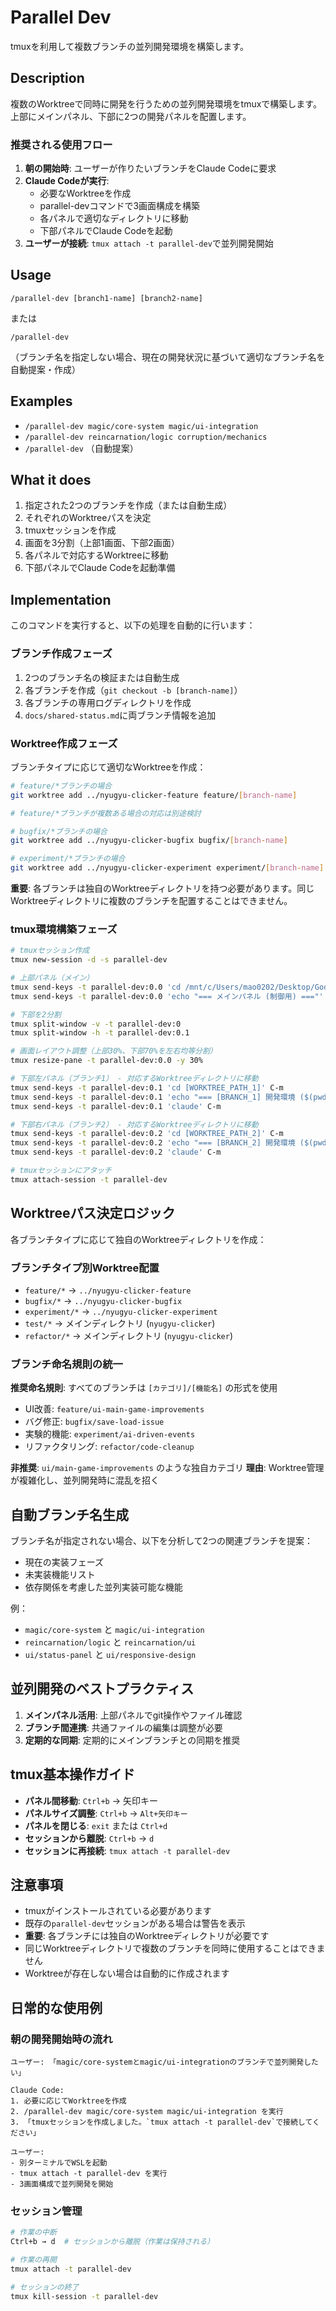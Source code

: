 # Parallel Dev

tmuxを利用して複数ブランチの並列開発環境を構築します。

## Description
複数のWorktreeで同時に開発を行うための並列開発環境をtmuxで構築します。上部にメインパネル、下部に2つの開発パネルを配置します。

### 推奨される使用フロー
1. **朝の開始時**: ユーザーが作りたいブランチをClaude Codeに要求
2. **Claude Codeが実行**: 
   - 必要なWorktreeを作成
   - parallel-devコマンドで3画面構成を構築
   - 各パネルで適切なディレクトリに移動
   - 下部パネルでClaude Codeを起動
3. **ユーザーが接続**: `tmux attach -t parallel-dev`で並列開発開始

## Usage
```
/parallel-dev [branch1-name] [branch2-name]
```

または

```
/parallel-dev
```
（ブランチ名を指定しない場合、現在の開発状況に基づいて適切なブランチ名を自動提案・作成）

## Examples
- `/parallel-dev magic/core-system magic/ui-integration`
- `/parallel-dev reincarnation/logic corruption/mechanics`
- `/parallel-dev` （自動提案）

## What it does
1. 指定された2つのブランチを作成（または自動生成）
2. それぞれのWorktreeパスを決定
3. tmuxセッションを作成
4. 画面を3分割（上部1画面、下部2画面）
5. 各パネルで対応するWorktreeに移動
6. 下部パネルでClaude Codeを起動準備

## Implementation
このコマンドを実行すると、以下の処理を自動的に行います：

### ブランチ作成フェーズ
1. 2つのブランチ名の検証または自動生成
2. 各ブランチを作成（`git checkout -b [branch-name]`）
3. 各ブランチの専用ログディレクトリを作成
4. `docs/shared-status.md`に両ブランチ情報を追加

### Worktree作成フェーズ
ブランチタイプに応じて適切なWorktreeを作成：
```bash
# feature/*ブランチの場合
git worktree add ../nyugyu-clicker-feature feature/[branch-name]

# feature/*ブランチが複数ある場合の対応は別途検討

# bugfix/*ブランチの場合
git worktree add ../nyugyu-clicker-bugfix bugfix/[branch-name]

# experiment/*ブランチの場合
git worktree add ../nyugyu-clicker-experiment experiment/[branch-name]
```

**重要**: 各ブランチは独自のWorktreeディレクトリを持つ必要があります。同じWorktreeディレクトリに複数のブランチを配置することはできません。

### tmux環境構築フェーズ
```bash
# tmuxセッション作成
tmux new-session -d -s parallel-dev

# 上部パネル（メイン）
tmux send-keys -t parallel-dev:0.0 'cd /mnt/c/Users/mao0202/Desktop/Godot/projects/nyugyu-clicker' C-m
tmux send-keys -t parallel-dev:0.0 'echo "=== メインパネル (制御用) ==="' C-m

# 下部を2分割
tmux split-window -v -t parallel-dev:0
tmux split-window -h -t parallel-dev:0.1

# 画面レイアウト調整（上部30%、下部70%を左右均等分割）
tmux resize-pane -t parallel-dev:0.0 -y 30%

# 下部左パネル（ブランチ1） - 対応するWorktreeディレクトリに移動
tmux send-keys -t parallel-dev:0.1 'cd [WORKTREE_PATH_1]' C-m
tmux send-keys -t parallel-dev:0.1 'echo "=== [BRANCH_1] 開発環境 ($(pwd)) ==="' C-m
tmux send-keys -t parallel-dev:0.1 'claude' C-m

# 下部右パネル（ブランチ2） - 対応するWorktreeディレクトリに移動
tmux send-keys -t parallel-dev:0.2 'cd [WORKTREE_PATH_2]' C-m
tmux send-keys -t parallel-dev:0.2 'echo "=== [BRANCH_2] 開発環境 ($(pwd)) ==="' C-m
tmux send-keys -t parallel-dev:0.2 'claude' C-m

# tmuxセッションにアタッチ
tmux attach-session -t parallel-dev
```

## Worktreeパス決定ロジック
各ブランチタイプに応じて独自のWorktreeディレクトリを作成：

### ブランチタイプ別Worktree配置
- `feature/*` → `../nyugyu-clicker-feature`
- `bugfix/*` → `../nyugyu-clicker-bugfix`
- `experiment/*` → `../nyugyu-clicker-experiment`
- `test/*` → メインディレクトリ (`nyugyu-clicker`)
- `refactor/*` → メインディレクトリ (`nyugyu-clicker`)

### ブランチ命名規則の統一
**推奨命名規則**: すべてのブランチは `[カテゴリ]/[機能名]` の形式を使用
- UI改善: `feature/ui-main-game-improvements`
- バグ修正: `bugfix/save-load-issue`
- 実験的機能: `experiment/ai-driven-events`
- リファクタリング: `refactor/code-cleanup`

**非推奨**: `ui/main-game-improvements` のような独自カテゴリ
**理由**: Worktree管理が複雑化し、並列開発時に混乱を招く

## 自動ブランチ名生成
ブランチ名が指定されない場合、以下を分析して2つの関連ブランチを提案：
- 現在の実装フェーズ
- 未実装機能リスト
- 依存関係を考慮した並列実装可能な機能

例：
- `magic/core-system` と `magic/ui-integration`
- `reincarnation/logic` と `reincarnation/ui`
- `ui/status-panel` と `ui/responsive-design`

## 並列開発のベストプラクティス
1. **メインパネル活用**: 上部パネルでgit操作やファイル確認
2. **ブランチ間連携**: 共通ファイルの編集は調整が必要
3. **定期的な同期**: 定期的にメインブランチとの同期を推奨

## tmux基本操作ガイド
- **パネル間移動**: `Ctrl+b` → 矢印キー
- **パネルサイズ調整**: `Ctrl+b` → `Alt+矢印キー`
- **パネルを閉じる**: `exit` または `Ctrl+d`
- **セッションから離脱**: `Ctrl+b` → `d`
- **セッションに再接続**: `tmux attach -t parallel-dev`

## 注意事項
- tmuxがインストールされている必要があります
- 既存の`parallel-dev`セッションがある場合は警告を表示
- **重要**: 各ブランチには独自のWorktreeディレクトリが必要です
- 同じWorktreeディレクトリで複数のブランチを同時に使用することはできません
- Worktreeが存在しない場合は自動的に作成されます

## 日常的な使用例

### 朝の開発開始時の流れ
```
ユーザー: 「magic/core-systemとmagic/ui-integrationのブランチで並列開発したい」

Claude Code:
1. 必要に応じてWorktreeを作成
2. /parallel-dev magic/core-system magic/ui-integration を実行
3. 「tmuxセッションを作成しました。`tmux attach -t parallel-dev`で接続してください」

ユーザー:
- 別ターミナルでWSLを起動
- tmux attach -t parallel-dev を実行
- 3画面構成で並列開発を開始
```

### セッション管理
```bash
# 作業の中断
Ctrl+b → d  # セッションから離脱（作業は保持される）

# 作業の再開
tmux attach -t parallel-dev

# セッションの終了
tmux kill-session -t parallel-dev
```